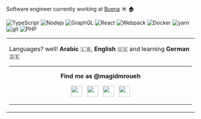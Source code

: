 <p align="center">

Software engineer currently working at [Buena](https://buena.com/) :sunny: 🏠

<p>
  <img alt="TypeScript" src="https://img.shields.io/badge/-Typescript-0095D5?style=flat-square&logo=kotlin&logoColor=white" />
  <img alt="Nodejs" src="https://img.shields.io/badge/-Nodejs-43853d?style=flat-square&logo=Node.js&logoColor=white" />
  <img alt="GraphQL" src="https://img.shields.io/badge/-GraphQL-E10098?style=flat-square&logo=graphql&logoColor=white" />
  <img alt="React" src="https://img.shields.io/badge/-React-61DAFB?style=flat-square&logo=react&logoColor=white" />
  <img alt="Webpack" src="https://img.shields.io/badge/-Webpack-8DD6F9?style=flat-square&logo=webpack&logoColor=white" /> 
  <img alt="Docker" src="https://img.shields.io/badge/-Docker-2496ED?style=flat-square&logo=docker&logoColor=white" />
  <img alt="yarn" src="https://img.shields.io/badge/-YARN-2188B6?style=flat-square&logo=yarn&logoColor=white" />
  <img alt="git" src="https://img.shields.io/badge/-Git-F05032?style=flat-square&logo=git&logoColor=white" />
  <img alt="PHP" src="https://img.shields.io/badge/-PHP-5849BE?style=flat-square&logo=php&logoColor=white" />
</p>

<table>
  <tr>
    <td>
<!-- <p align="center"><img src="https://github-readme-stats.vercel.app/api/top-langs?username=magidmroueh&show_icons=true&bg_color=0B0B0B&title_color=88DCF4&text_color=fff&icon_color=88DCF4&hide_border=true" /></p>
    </td>
    <td>
<p align="center"><img src="https://github-readme-stats.vercel.app/api?username=magidmroueh&show_icons=true&bg_color=0B0B0B&title_color=88DCF4&text_color=fff&icon_color=88DCF4&hide_border=true&count_private=true&show_icons=true" /></p>
    </td>
  </tr>
</table> -->
</p>

Languages? well! **Arabic** :lebanon:, **English** :us: and learning **German** :de:

---

<p align="center">
  <b>Find me as @magidmroueh</b>
  <p align="center">
    <a href="https://linkedin.com/in/magid-mroueh"><img src="https://svgshare.com/i/SiT.svg" height=30 /></a>
    &nbsp;
    <a href="https://stackoverflow.com/users/3090394/magidmroueh"><img src="https://svgshare.com/i/ShT.svg" height=30 /></a>
    &nbsp;
    <a href="https://instagram.com/magidmroueh"><img src="https://svgshare.com/i/ShE.svg" height=30 /></a>
    &nbsp;
    <a href="https://twitter.com/magidmroueh"><img src="https://svgshare.com/i/SiG.svg" height=30 /></a>
  </p>
</p>

---
